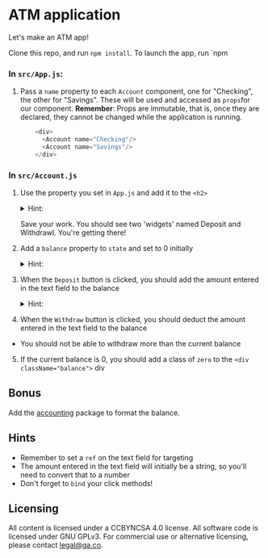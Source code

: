 # ATM application

Let's make an ATM app! 

Clone this repo, and run `npm install`. To launch the app, run `npm 

### In `src/App.js`:
1. Pass a `name` property to each `Account` component, one for "Checking", the other for "Savings".  These will be used and accessed as `props`for our component. **Remember**: Props are immutable, that is, once they are declared, they cannot be changed while the application is running.

    ```javascript
        <div>
          <Account name="Checking"/>
          <Account name="Savings"/>
        </div>
    ```

### In `src/Account.js`
1. Use the property you set in `App.js` and add it to the `<h2>`
    <details>
    <summary>Hint:</summary>

    ```javascript
        <div className="account">
          //this.props.name is referring to the name property we assigned the App component in App.js
          <h2>{this.props.name}</h2>
          <div className="balance">$0</div>
          <input type="text" placeholder="enter an amount" />
          <input type="button" value="Deposit" />
          <input type="button" value="Withdrawl" />
        </div>
    ```

    </details>

    Save your work. You should see two 'widgets' named Deposit and Withdrawl.  You're getting there!

2. Add a `balance` property to `state` and set to 0 initially
    <details>
    <summary>Hint:</summary>

    ```javascript
        class Account extends Component {
            constructor(props){
              super(props)
              this.state = {
                balance: 0
              }
            }
        }
    ``` 

    </details>

3. When the `Deposit` button is clicked, you should add the amount entered in the text field to the balance
    <details>
    <summary>Hint:</summary>
    a. Add a click handler in your input tags in our JSX return block:
    
    ```html
      <input type="button" value="Deposit" onClick={this.handleDepositClick} />
    ```
    
    b. Define a click handler method within the `Account` class
    
    ```javascript
          handleDepositClick(e) {
            // It is good practice to still prevent default behavior
            e.preventDefault()
            // set a local variable to the amount entered in the text box.  What does that + symbol do?
            let amount = +this.refs.amount.value
            // set a local variable to the new balance based off of the original balance + amoun
            let newBalance = this.state.balance + amount;
            // set the balance to the newBalance using the setState method (necessary)
            this.setState({
              balance: newBalance
            })
            // empty out the text box in this component
            this.refs.amount.value = '';
          }
    ```

    </details>
    
    
    
4. When the `Withdraw` button is clicked, you should deduct the amount entered in the text field to the balance

  - You should not be able to withdraw more than the current balance
5. If the current balance is 0, you should add a class of `zero` to the `<div className="balance">` div

## Bonus
Add the [accounting](https://www.npmjs.com/package/accounting) package to format the balance.

## Hints
- Remember to set a `ref` on the text field for targeting
- The amount entered in the text field will initially be a string, so you'll need to convert that to a number
- Don't forget to `bind` your click methods!

## Licensing
All content is licensed under a CC­BY­NC­SA 4.0 license.
All software code is licensed under GNU GPLv3. For commercial use or alternative licensing, please contact legal@ga.co.
